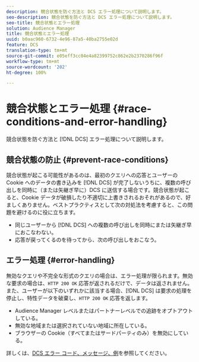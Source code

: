 ```yaml
---
description: 競合状態を防ぐ方法と DCS エラー処理について説明します。
seo-description: 競合状態を防ぐ方法と DCS エラー処理について説明します。
seo-title: 競合状態とエラー処理
solution: Audience Manager
title: 競合状態とエラー処理
uuid: b0aac960-6732-4e96-87a5-40ba2755e02d
feature: DCS
translation-type: tm+mt
source-git-commit: e05eff3cc04e4a82399752c862e2b2370286f96f
workflow-type: tm+mt
source-wordcount: '202'
ht-degree: 100%

---
```



# 競合状態とエラー処理 {#race-conditions-and-error-handling}

競合状態を防ぐ方法と [!DNL DCS] エラー処理について説明します。

## 競合状態の防止 {#prevent-race-conditions}

競合状態が起こる可能性があるのは、最初のクエリへの応答とユーザーの Cookie へのデータの書き込みを [!DNL DCS] が完了しないうちに、複数の呼び出しを同時に（または矢継ぎ早に）DCS に送信する場合です。競合状態が起こると、Cookie データが破損したり不適切に上書きされるおそれがあるので、好ましくありません。ベストプラクティスとして次の対処法を考慮すると、この問題を避けるのに役に立ちます。

* 同じユーザーから [!DNL DCS] への複数の呼び出しを同時にまたは矢継ぎ早におこなわない。
* 応答が戻ってくるのを待ってから、次の呼び出しをおこなう。

## エラー処理 {#error-handling}

無効なクエリや不完全な形式のクエリの場合は、エラー処理が限られます。無効な要求の場合は、`HTTP 200 OK` 応答が返されるだけで、データは返されません。また、ユーザーが以下のいずれかに該当する場合、[!DNL DCS] は要求の処理を停止し、特性データを破棄し、`HTTP 200 OK` 応答を返します。

* Audience Manager レベルまたはパートナーレベルでの追跡をオプトアウトしている。
* 無効な地域または選択されていない地域に所在している。
* ブラウザーの Cookie（すべてまたはサードパーティのみ）を無効にしている。

詳しくは、[DCS エラー コード、メッセージ、例](../../../api/dcs-intro/dcs-api-reference/dcs-error-codes.md)を参照してください。